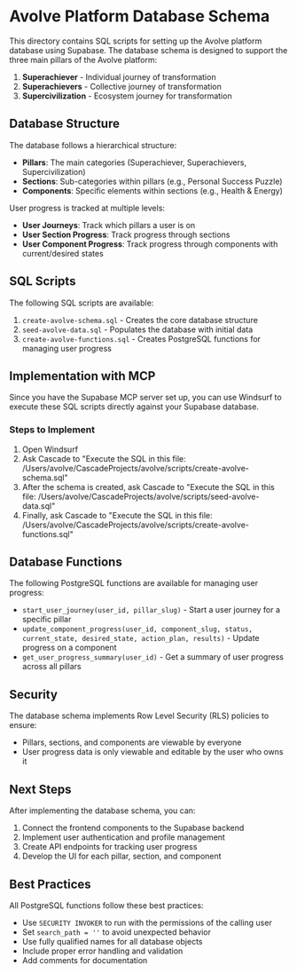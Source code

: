 # Avolve Platform Database Schema

This directory contains SQL scripts for setting up the Avolve platform database using Supabase. The database schema is designed to support the three main pillars of the Avolve platform:

1. **Superachiever** - Individual journey of transformation
2. **Superachievers** - Collective journey of transformation
3. **Supercivilization** - Ecosystem journey for transformation

## Database Structure

The database follows a hierarchical structure:

- **Pillars**: The main categories (Superachiever, Superachievers, Supercivilization)
- **Sections**: Sub-categories within pillars (e.g., Personal Success Puzzle)
- **Components**: Specific elements within sections (e.g., Health & Energy)

User progress is tracked at multiple levels:

- **User Journeys**: Track which pillars a user is on
- **User Section Progress**: Track progress through sections
- **User Component Progress**: Track progress through components with current/desired states

## SQL Scripts

The following SQL scripts are available:

1. `create-avolve-schema.sql` - Creates the core database structure
2. `seed-avolve-data.sql` - Populates the database with initial data
3. `create-avolve-functions.sql` - Creates PostgreSQL functions for managing user progress

## Implementation with MCP

Since you have the Supabase MCP server set up, you can use Windsurf to execute these SQL scripts directly against your Supabase database.

### Steps to Implement

1. Open Windsurf
2. Ask Cascade to "Execute the SQL in this file: /Users/avolve/CascadeProjects/avolve/scripts/create-avolve-schema.sql"
3. After the schema is created, ask Cascade to "Execute the SQL in this file: /Users/avolve/CascadeProjects/avolve/scripts/seed-avolve-data.sql"
4. Finally, ask Cascade to "Execute the SQL in this file: /Users/avolve/CascadeProjects/avolve/scripts/create-avolve-functions.sql"

## Database Functions

The following PostgreSQL functions are available for managing user progress:

- `start_user_journey(user_id, pillar_slug)` - Start a user journey for a specific pillar
- `update_component_progress(user_id, component_slug, status, current_state, desired_state, action_plan, results)` - Update progress on a component
- `get_user_progress_summary(user_id)` - Get a summary of user progress across all pillars

## Security

The database schema implements Row Level Security (RLS) policies to ensure:

- Pillars, sections, and components are viewable by everyone
- User progress data is only viewable and editable by the user who owns it

## Next Steps

After implementing the database schema, you can:

1. Connect the frontend components to the Supabase backend
2. Implement user authentication and profile management
3. Create API endpoints for tracking user progress
4. Develop the UI for each pillar, section, and component

## Best Practices

All PostgreSQL functions follow these best practices:

- Use `SECURITY INVOKER` to run with the permissions of the calling user
- Set `search_path = ''` to avoid unexpected behavior
- Use fully qualified names for all database objects
- Include proper error handling and validation
- Add comments for documentation
